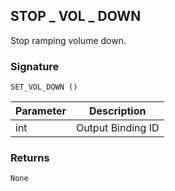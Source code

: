 ## STOP \_  VOL \_  DOWN

Stop ramping volume down.


### Signature
`SET_VOL_DOWN ()`


| Parameter | Description |
| --- | --- |
| int | Output Binding ID |


### Returns

`None`